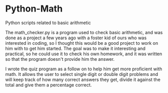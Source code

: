 # Python-Math
Python scripts related to basic arithmetic

The math_checker.py is a program used to check basic arithmetic, and was done as a project a few years ago with a foster kid of ours who was interested in coding, so I thought this would be a good project to work on him with to get him started. The goal was to make it interesting and practical, so he could use it to check his own homework, and it was written so that the program doesn't provide him the answer.

I wrote the quiz program as a follow on to help him get more proficient with math. It allows the user to select single digit or double digit problems and will keep track of how many correct answers they get, divide it against the total and give them a percentage correct.

